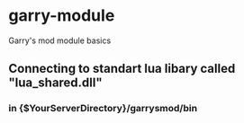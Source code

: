 # garry-module
Garry's mod module basics

## Connecting to standart lua libary called "lua_shared.dll"
### in {$YourServerDirectory}/garrysmod/bin
